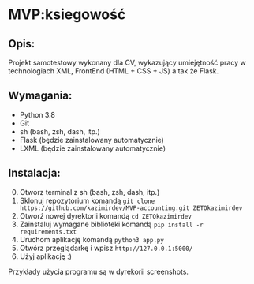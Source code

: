 # MVP:ksiegowość

## Opis:

Projekt samotestowy wykonany dla CV, wykazujący umiejętność pracy w technologiach XML, FrontEnd (HTML + CSS + JS) a tak że Flask.

## Wymagania:

- Python 3.8
- Git
- sh (bash, zsh, dash, itp.)
- Flask (będzie zainstalowany automatycznie)
- LXML (będzie zainstalowany automatycznie)

## Instalacja:

0. Otworz terminal z sh (bash, zsh, dash, itp.)
1. Sklonuj repozytorium komandą ```git clone https://github.com/kazimirdev/MVP-accounting.git ZETOkazimirdev```
2. Otworź nowej dyrektorii komandą ```cd ZETOkazimirdev```
3. Zainstaluj wymagane biblioteki komandą ```pip install -r requirements.txt```
4. Uruchom aplikację komandą ```python3 app.py```
5. Otwórz przeglądarkę i wpisz ```http://127.0.0.1:5000/```
6. Użyj aplikację :)

Przykłady użycia programu są w dyrekorii screenshots.
